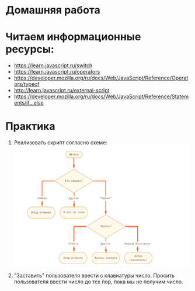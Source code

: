 ﻿# Домашняя работа

# Читаем информационные ресурсы:
 * https://learn.javascript.ru/switch
 * https://learn.javascript.ru/operators
 * https://developer.mozilla.org/ru/docs/Web/JavaScript/Reference/Operators/typeof
 * http://learn.javascript.ru/external-script
 * https://developer.mozilla.org/ru/docs/Web/JavaScript/Reference/Statements/if...else

# Практика

 1. Реализовать скрипт согласно схеме:
   <br /> ![Блок-схема](schema.png)
   
 2. "Заставить" пользователя ввести с клавиатуры число. Просить пользователя ввести число до тех пор, пока мы не получим число. 
 


